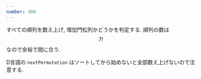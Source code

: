 ```yaml
---
number: 360
---
```

すべての順列を数え上げ, 増加門松列かどうかを判定する. 順列の数は $$ 7! $$ なので余裕で間に合う.

D言語の `nextPermutation` はソートしてから始めないと全部数え上げないので注意する.
